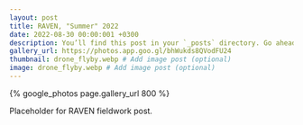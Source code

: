 ```yaml
---
layout: post
title: RAVEN, "Summer" 2022
date: 2022-08-30 00:00:001 +0300
description: You’ll find this post in your `_posts` directory. Go ahead and edit it and re-build the site to see your changes. # Add post description (optional)
gallery_url: https://photos.app.goo.gl/bhWukds8QVodFU24
thumbnail: drone_flyby.webp # Add image post (optional)
image: drone_flyby.webp # Add image post (optional)
---
```


{% google_photos page.gallery_url 800 %}

Placeholder for RAVEN fieldwork post.
